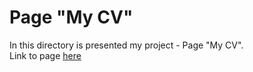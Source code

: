 # Page "My CV"
In this directory is presented my project - Page "My CV".   
Link to page [here](https://ruslana-p.github.io/Portfolio/page_my_cv/index.html)